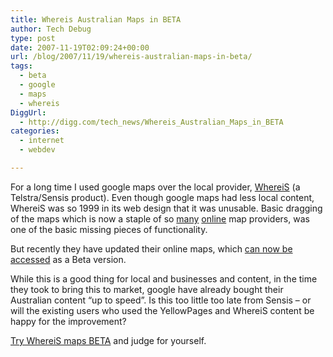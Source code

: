 ```yaml
---
title: Whereis Australian Maps in BETA
author: Tech Debug
type: post
date: 2007-11-19T02:09:24+00:00
url: /blog/2007/11/19/whereis-australian-maps-in-beta/
tags:
  - beta
  - google
  - maps
  - whereis
DiggUrl:
  - http://digg.com/tech_news/Whereis_Australian_Maps_in_BETA
categories:
  - internet
  - webdev

---
```

For a long time I used google maps over the local provider, [WhereiS][1] (a Telstra/Sensis product). Even though google maps had less local content, WhereiS was so 1999 in its web design that it was unusable. Basic dragging of the maps which is now a staple of so [many][2] [online][3] map providers, was one of the basic missing pieces of functionality.

But recently they have updated their online maps, which [can now be accessed][4] as a Beta version.

While this is a good thing for local and businesses and content, in the time they took to bring this to market, google have already bought their Australian content &#8220;up to speed&#8221;. Is this too little too late from Sensis &#8211; or will the existing users who used the YellowPages and WhereiS content be happy for the improvement?

[Try WhereiS maps BETA][4] and judge for yourself.

 [1]: http://www.whereis.com/ "whereis.com - Unsupported browser"
 [2]: http://maps.google.com.au/ "Google Maps"
 [3]: http://maps.yahoo.com "Yahoo! Maps, Driving Directions, and Traffic"
 [4]: http://beta.whereis.com/ ""